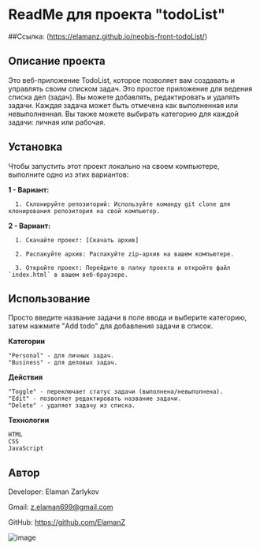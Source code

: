 # ReadMe для проекта "todoList"

##Ссылка: (https://elamanz.github.io/neobis-front-todoList/)
## Описание проекта

Это веб-приложение TodoList, которое позволяет вам создавать и управлять своим списком задач.
Это простое приложение для ведения списка дел (задач). Вы можете добавлять, редактировать и удалять задачи.
Каждая задача может быть отмечена как выполненная или невыполненная.
Вы также можете выбирать категорию для каждой задачи: личная или рабочая.

## Установка

Чтобы запустить этот проект локально на своем компьютере, выполните одно из этих вариантов:

**1 - Вариант:**

      1. Склонируйте репозиторий: Используйте команду git clone для клонирования репозитория на свой компьютер.

**2 - Вариант:**

      1. Скачайте проект: [Скачать архив]
      
      2. Распакуйте архив: Распакуйте zip-архив на вашем компьютере.
      
      3. Откройте проект: Перейдите в папку проекта и откройте файл `index.html` в вашем веб-браузере.
      

## Использование


Просто введите название задачи в поле ввода и выберите категорию, затем нажмите "Add todo" для добавления задачи в список.

**Категории**

    "Personal" - для личных задач.
    "Business" - для деловых задач.
**Действия**

    "Toggle" - переключает статус задачи (выполнена/невыполнена).
    "Edit" - позволяет редактировать название задачи.
    "Delete" - удаляет задачу из списка.

**Технологии**

    HTML
    CSS
    JavaScript

## Автор

   Developer: Elaman Zarlykov
   
   Gmail: z.elaman699@gmail.com
   
   GitHub: https://github.com/ElamanZ

![image](https://github.com/ElamanZ/neobis-front-todoList/assets/110537470/93ec1ad8-6faa-4983-95ba-b6505567684b)

